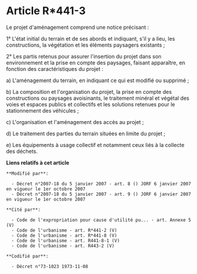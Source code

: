 # Article R*441-3

Le projet d'aménagement comprend une notice précisant :

1° L'état initial du terrain et de ses abords et indiquant, s'il y a lieu, les constructions, la végétation et les éléments
paysagers existants ;

2° Les partis retenus pour assurer l'insertion du projet dans son environnement et la prise en compte des paysages, faisant
apparaître, en fonction des caractéristiques du projet :

a) L'aménagement du terrain, en indiquant ce qui est modifié ou supprimé ;

b) La composition et l'organisation du projet, la prise en compte des constructions ou paysages avoisinants, le traitement
minéral et végétal des voies et espaces publics et collectifs et les solutions retenues pour le stationnement des véhicules ;

c) L'organisation et l'aménagement des accès au projet ;

d) Le traitement des parties du terrain situées en limite du projet ;

e) Les équipements à usage collectif et notamment ceux liés à la collecte des déchets.

**Liens relatifs à cet article**

	**Modifié par**:

	  - Décret n°2007-18 du 5 janvier 2007 - art. 8 () JORF 6 janvier 2007 en vigueur le 1er octobre 2007
	  - Décret n°2007-18 du 5 janvier 2007 - art. 9 () JORF 6 janvier 2007 en vigueur le 1er octobre 2007

	**Cité par**:

	  - Code de l'expropriation pour cause d'utilité pu... - art. Annexe 5 (V)
	  - Code de l'urbanisme - art. R*441-2 (V)
	  - Code de l'urbanisme - art. R*441-8 (V)
	  - Code de l'urbanisme - art. R441-8-1 (V)
	  - Code de l'urbanisme - art. R443-2 (V)

	**Codifié par**:

	  - Décret n°73-1023 1973-11-08
